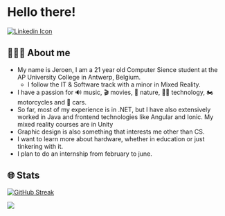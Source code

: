 # Hello there!



<a href="https://www.linkedin.com/in/jeroen-roelant/" align="center">
	<img src="https://www.alighaemi.com/wp/wp-content/uploads/LinkedIn-button.png" alt="Linkedin Icon">
</a>


## 👨🏻‍🎓 About me

 - My name is Jeroen, I am a 21 year old Computer Sience student at the AP University College in Antwerp, Belgium.
	 - I follow the IT & Software track with a minor in Mixed Reality.
 - I have a passion for 🔊 music, 🎬 movies, 🌄 nature, 👩‍💻 technology, 🏍 motorcycles and 🚙 cars.
 - So far, most of my experience is in .NET, but I have also extensively worked in Java and frontend technologies like Angular and Ionic. My mixed reality courses are in Unity
 - Graphic design is also something that interests me other than CS.
 - I want to learn more about hardware, whether in education or just tinkering with it.
 - I plan to do an internship from february to june.

## 🌐 Stats

[![GitHub Streak](http://github-readme-streak-stats.herokuapp.com?user=Jeroen-Roelant&theme=dark&background=000000)](https://git.io/streak-stats)

![](https://komarev.com/ghpvc/?username=Jeroen-Roelant&color=blueviolet)
